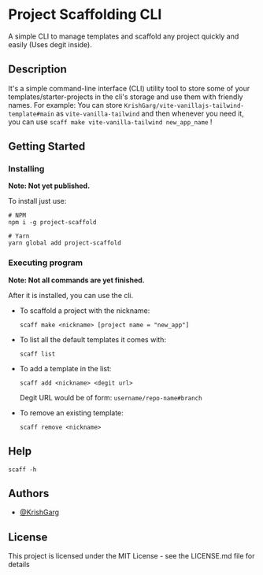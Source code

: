 # Project Scaffolding CLI

A simple CLI to manage templates and scaffold any project quickly and easily (Uses degit inside).

## Description

It's a simple command-line interface (CLI) utility tool to store some of your templates/starter-projects in the cli's storage and use them with friendly names. For example: You can store `KrishGarg/vite-vanillajs-tailwind-template#main` as `vite-vanilla-tailwind` and then whenever you need it, you can use `scaff make vite-vanilla-tailwind new_app_name` !

## Getting Started

### Installing

**Note: Not yet published.**

To install just use:

```shell
# NPM
npm i -g project-scaffold

# Yarn
yarn global add project-scaffold
```

### Executing program

**Note: Not all commands are yet finished.**

After it is installed, you can use the cli.

- To scaffold a project with the nickname:

  ```shell
  scaff make <nickname> [project name = "new_app"]
  ```

- To list all the default templates it comes with:

  ```shell
  scaff list
  ```

- To add a template in the list:

  ```shell
  scaff add <nickname> <degit url>
  ```

  Degit URL would be of form: `username/repo-name#branch`

- To remove an existing template:

  ```shell
  scaff remove <nickname>
  ```

## Help

```shell
scaff -h
```

## Authors

- [@KrishGarg](https://github.com/KrishGarg)

## License

This project is licensed under the MIT License - see the LICENSE.md file for details
